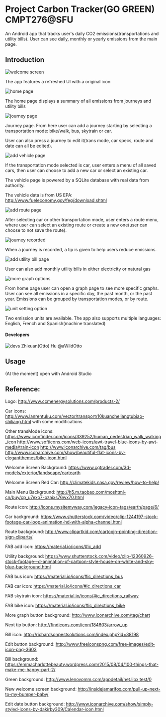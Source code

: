 # Project Carbon Tracker(GO GREEN) CMPT276@SFU

An Android app that tracks user's daily CO2 emissions(transportations and utility bills). User can see daily, monthly or yearly emissions from the main page.

## Introduction
![welcome screen](/docs/1.PNG)

The app features a refreshed UI with a original icon

![home page](/docs/2.PNG)

The home page displays a summary of all emissions from journeys and utility bills

![journey page](/docs/3.PNG)

Journey page. From here user can add a journey starting by selecting a transportation mode: bike/walk, bus, skytrain or car.

User can also press a journey to edit it(trans mode, car specs, route and date can all be edited). 

![add vehicle page](/docs/4.PNG)

If the transportation mode selected is car, user enters a menu of all saved cars, then user can choose to add a new car or select an existing car.

The vehicle page is powered by a SQLite database with real data from authority.

The vehicle data is from US EPA: http://www.fueleconomy.gov/feg/download.shtml

![add route page](/docs/5.PNG)

After selecting car or other transportation mode, user enters a route menu, where user can select an existing route or create a new one(user can choose to not save the route).

![journey recorded](/docs/6.PNG)

When a journey is recorded, a tip is given to help users reduce emissions.

![add utility bill page](/docs/7.PNG)

User can also add monthly utility bills in either electricity or natural gas

![more graph options](/docs/8.PNG)

From home page user can open a graph page to see more specific graphs. User can see all emissions in a specific day, the past month, or the past year. Emissions can be grouped by transportation modes, or by route.

![unit setting option](/docs/9.PNG)

Two emission units are available. The app also supports multiple languages: English, French and Spanish(machine translated)

#### Developers
![devs](/docs/10.PNG)
Zhixuan(Otto) Hu @aWildOtto

## Usage
 (At the moment) open with Android Studio

## Reference:

Logo:
http://www.ccmenergysolutions.com/products-2/

Car icons:
http://www.lanrentuku.com/vector/transport/10kuancheliangtubiao-shiliang.html
with some modifications

Other transMode icons:
https://www.iconfinder.com/icons/339252/human_pedestrian_walk_walking_icon
http://www.softicons.com/web-icons/awt-travel-blue-icons-by-awt-media/train-icon
http://www.iconarchive.com/tag/bus
http://www.iconarchive.com/show/beautiful-flat-icons-by-elegantthemes/bike-icon.html

Welcome Screen Background:
https://www.cgtrader.com/3d-models/exterior/landscape/cartearth

Welcome Screen Red Car:
http://climatekids.nasa.gov/review/how-to-help/

Main Menu Background:
http://h5.m.taobao.com/moshtml-cn/buy/cp_u7exo7-ozaixs76wx70.html

Route icon:
http://icons.mysitemyway.com/legacy-icon-tags/earth/page/6/

Car background:
https://www.shutterstock.com/video/clip-1244197-stock-footage-car-loop-animation-hd-with-alpha-channel.html

Route background:
http://www.clipartkid.com/cartoojn-pointing-direction-sign-cliparts/

FAB add icon:
https://material.io/icons/#ic_add

Utility background:
https://www.shutterstock.com/video/clip-12360926-stock-footage--d-animation-of-cartoon-style-house-on-white-and-sky-blue-background.html

FAB bus icon:
https://material.io/icons/#ic_directions_bus

FAB car icon:
https://material.io/icons/#ic_directions_car

FAB skytrain icon:
https://material.io/icons/#ic_directions_railway

FAB bike icon:
https://material.io/icons/#ic_directions_bike

More graph button background:
http://www.iconarchive.com/tag/chart

Next tip button:
http://findicons.com/icon/184603/arrow_up

Bill icon:
http://richardsonpestsolutions.com/index.php?id=38198

Edit button background:
http://www.freeiconspng.com/free-images/edit-icon-png-3603

Bill background:
https://emmacharlottebeauty.wordpress.com/2015/08/04/100-things-that-make-me-happy-part-2/

Green background:
http://www.lenovomm.com/appdetail/net.libx.test/0

New welcome screen background:
http://insidejamarifox.com/pull-up-next-to-my-bumper-baby/

Edit date button background:
http://www.iconarchive.com/show/simply-styled-icons-by-dakirby309/Calendar-icon.html
